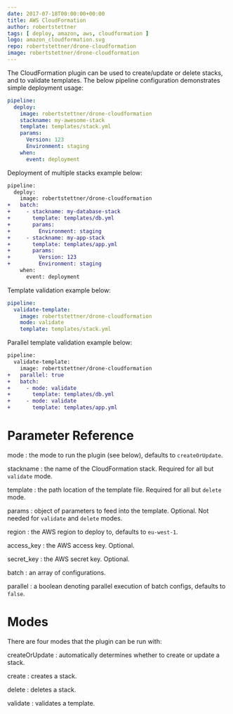 ```yaml
---
date: 2017-07-18T00:00:00+00:00
title: AWS CloudFormation
author: robertstettner
tags: [ deploy, amazon, aws, cloudformation ]
logo: amazon_cloudformation.svg
repo: robertstettner/drone-cloudformation
image: robertstettner/drone-cloudformation
---
```

The CloudFormation plugin can be used to create/update or delete stacks, and to validate templates. The below pipeline configuration demonstrates simple deployment usage:

```yaml
pipeline:
  deploy:
    image: robertstettner/drone-cloudformation
    stackname: my-awesome-stack
    template: templates/stack.yml
    params:
      Version: 123
      Environment: staging
    when:
      event: deployment
```

Deployment of multiple stacks example below:
```diff
pipeline:
  deploy:
    image: robertstettner/drone-cloudformation
+   batch:
+     - stackname: my-database-stack
+       template: templates/db.yml
+       params:
+         Environment: staging
+     - stackname: my-app-stack
+       template: templates/app.yml
+       params:
+         Version: 123
+         Environment: staging
    when:
      event: deployment
```

Template validation example below:
```yaml
pipeline:
  validate-template:
    image: robertstettner/drone-cloudformation
    mode: validate
    template: templates/stack.yml
```

Parallel template validation example below:
```diff
pipeline:
  validate-template:
    image: robertstettner/drone-cloudformation
+   parallel: true
+   batch:
+     - mode: validate
+       template: templates/db.yml
+     - mode: validate
+       template: templates/app.yml
```


# Parameter Reference

mode
: the mode to run the plugin (see below), defaults to `createOrUpdate`.

stackname
: the name of the CloudFormation stack. Required for all but `validate` mode.
 
template
: the path location of the template file. Required for all but `delete` mode.

params
: object of parameters to feed into the template. Optional. Not needed for `validate` and `delete` modes.

region
: the AWS region to deploy to, defaults to `eu-west-1`.

access_key
: the AWS access key. Optional.

secret_key
: the AWS secret key. Optional.

batch
: an array of configurations.

parallel
: a boolean denoting parallel execution of batch configs, defaults to `false`.


# Modes

There are four modes that the plugin can be run with:

createOrUpdate
: automatically determines whether to create or update a stack.

create
: creates a stack.

delete
: deletes a stack.

validate
: validates a template.
